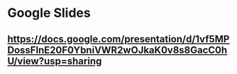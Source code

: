 # Google Slides
## https://docs.google.com/presentation/d/1vf5MPDossFInE20F0YbniVWR2wOJkaK0v8s8GacC0hU/view?usp=sharing
